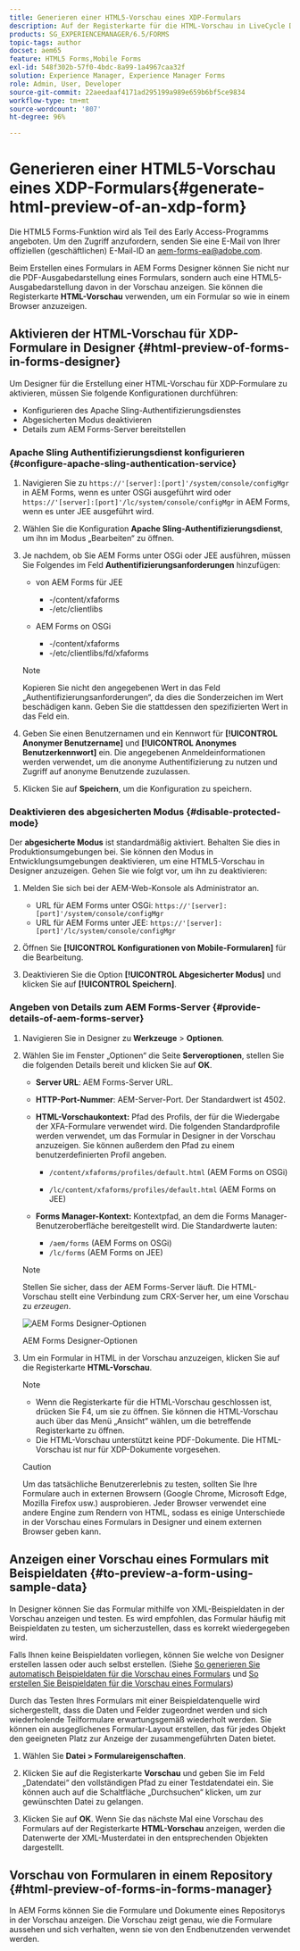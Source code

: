 ```yaml
---
title: Generieren einer HTML5-Vorschau eines XDP-Formulars
description: Auf der Registerkarte für die HTML-Vorschau in LiveCycle Designer können Sie das Formular so darstellen, wie es in einem Browser angezeigt würde.
products: SG_EXPERIENCEMANAGER/6.5/FORMS
topic-tags: author
docset: aem65
feature: HTML5 Forms,Mobile Forms
exl-id: 548f302b-57f0-4bdc-8a99-1a4967caa32f
solution: Experience Manager, Experience Manager Forms
role: Admin, User, Developer
source-git-commit: 22aeedaaf4171ad295199a989e659b6bf5ce9834
workflow-type: tm+mt
source-wordcount: '807'
ht-degree: 96%

---
```


# Generieren einer HTML5-Vorschau eines XDP-Formulars{#generate-html-preview-of-an-xdp-form}

<span class="preview"> Die HTML5 Forms-Funktion wird als Teil des Early Access-Programms angeboten. Um den Zugriff anzufordern, senden Sie eine E-Mail von Ihrer offiziellen (geschäftlichen) E-Mail-ID an aem-forms-ea@adobe.com.
</span>

Beim Erstellen eines Formulars in AEM Forms Designer können Sie nicht nur die PDF-Ausgabedarstellung eines Formulars, sondern auch eine HTML5-Ausgabedarstellung davon in der Vorschau anzeigen. Sie können die Registerkarte **HTML-Vorschau** verwenden, um ein Formular so wie in einem Browser anzuzeigen.

## Aktivieren der HTML-Vorschau für XDP-Formulare in Designer {#html-preview-of-forms-in-forms-designer}

Um Designer für die Erstellung einer HTML-Vorschau für XDP-Formulare zu aktivieren, müssen Sie folgende Konfigurationen durchführen:

* Konfigurieren des Apache Sling-Authentifizierungsdienstes 
* Abgesicherten Modus deaktivieren
* Details zum AEM Forms-Server bereitstellen

### Apache Sling Authentifizierungsdienst konfigurieren  {#configure-apache-sling-authentication-service}

1. Navigieren Sie zu `https://'[server]:[port]'/system/console/configMgr` in AEM Forms, wenn es unter OSGi ausgeführt wird oder
   `https://'[server]:[port]'/lc/system/console/configMgr` in AEM Forms, wenn es unter JEE ausgeführt wird.
1. Wählen Sie die Konfiguration **Apache Sling-Authentifizierungsdienst**, um ihn im Modus „Bearbeiten“ zu öffnen.

1. Je nachdem, ob Sie AEM Forms unter OSGi oder JEE ausführen, müssen Sie Folgendes im Feld **Authentifizierungsanforderungen** hinzufügen: 

   * von AEM Forms für JEE

      * -/content/xfaforms
      * -/etc/clientlibs

   * AEM Forms on OSGi

      * -/content/xfaforms
      * -/etc/clientlibs/fd/xfaforms

   >[!NOTE]
   >
   >Kopieren Sie nicht den angegebenen Wert in das Feld „Authentifizierungsanforderungen“, da dies die Sonderzeichen im Wert beschädigen kann. Geben Sie die stattdessen den spezifizierten Wert in das Feld ein.

1. Geben Sie einen Benutzernamen und ein Kennwort für **[!UICONTROL Anonymer Benutzername]** und **[!UICONTROL Anonymes Benutzerkennwort]** ein. Die angegebenen Anmeldeinformationen werden verwendet, um die anonyme Authentifizierung zu nutzen und Zugriff auf anonyme Benutzende zuzulassen.
1. Klicken Sie auf **Speichern**, um die Konfiguration zu speichern.

### Deaktivieren des abgesicherten Modus {#disable-protected-mode}

Der **abgesicherte Modus** ist standardmäßig aktiviert. Behalten Sie dies in Produktionsumgebungen bei. Sie können den Modus in Entwicklungsumgebungen deaktivieren, um eine HTML5-Vorschau in Designer anzuzeigen. Gehen Sie wie folgt vor, um ihn zu deaktivieren:

1. Melden Sie sich bei der AEM-Web-Konsole als Administrator an.

   * URL für AEM Forms unter OSGi: `https://'[server]:[port]'/system/console/configMgr`
   * URL für AEM Forms unter JEE: `https://'[server]:[port]'/lc/system/console/configMgr`

1. Öffnen Sie **[!UICONTROL Konfigurationen von Mobile-Formularen]** für die Bearbeitung.
1. Deaktivieren Sie die Option **[!UICONTROL Abgesicherter Modus]** und klicken Sie auf **[!UICONTROL Speichern]**. 

### Angeben von Details zum AEM Forms-Server {#provide-details-of-aem-forms-server}

1. Navigieren Sie in Designer zu **Werkzeuge** > **Optionen**.
1. Wählen Sie im Fenster „Optionen“ die Seite **Serveroptionen**, stellen Sie die folgenden Details bereit und klicken Sie auf **OK**.

   * **Server URL**: AEM Forms-Server URL.

   * **HTTP-Port-Nummer**: AEM-Server-Port. Der Standardwert ist 4502.
   * **HTML-Vorschaukontext:** Pfad des Profils, der für die Wiedergabe der XFA-Formulare verwendet wird. Die folgenden Standardprofile werden verwendet, um das Formular in Designer in der Vorschau anzuzeigen. Sie können außerdem den Pfad zu einem benutzerdefinierten Profil angeben.

      * `/content/xfaforms/profiles/default.html` (AEM Forms on OSGi)

      * `/lc/content/xfaforms/profiles/default.html` (AEM Forms on JEE)

   * **Forms Manager-Kontext:** Kontextpfad, an dem die Forms Manager-Benutzeroberfläche bereitgestellt wird. Die Standardwerte lauten:

      * `/aem/forms` (AEM Forms on OSGi)
      * `/lc/forms` (AEM Forms on JEE)

   >[!NOTE]
   >
   >Stellen Sie sicher, dass der AEM Forms-Server läuft. Die HTML-Vorschau stellt eine Verbindung zum CRX-Server her, um eine Vorschau zu *erzeugen*.

   ![AEM Forms Designer-Optionen &#x200B;](assets/server_options.png)

   AEM Forms Designer-Optionen

1. Um ein Formular in HTML in der Vorschau anzuzeigen, klicken Sie auf die Registerkarte **HTML-Vorschau**.

   >[!NOTE]
   >
   >
   >
   >
   >    * Wenn die Registerkarte für die HTML-Vorschau geschlossen ist, drücken Sie F4, um sie zu öffnen. Sie können die HTML-Vorschau auch über das Menü „Ansicht“ wählen, um die betreffende Registerkarte zu öffnen.
   >    * Die HTML-Vorschau unterstützt keine PDF-Dokumente. Die HTML-Vorschau ist nur für XDP-Dokumente vorgesehen.
   >
   >

   >[!CAUTION]
   >
   >Um das tatsächliche Benutzererlebnis zu testen, sollten Sie Ihre Formulare auch in externen Browsern (Google Chrome, Microsoft Edge, Mozilla Firefox usw.) ausprobieren. Jeder Browser verwendet eine andere Engine zum Rendern von HTML, sodass es einige Unterschiede in der Vorschau eines Formulars in Designer und einem externen Browser geben kann.

## Anzeigen einer Vorschau eines Formulars mit Beispieldaten {#to-preview-a-form-using-sample-data}

In Designer können Sie das Formular mithilfe von XML-Beispieldaten in der Vorschau anzeigen und testen. Es wird empfohlen, das Formular häufig mit Beispieldaten zu testen, um sicherzustellen, dass es korrekt wiedergegeben wird.

Falls Ihnen keine Beispieldaten vorliegen, können Sie welche von Designer erstellen lassen oder auch selbst erstellen. (Siehe [So generieren Sie automatisch Beispieldaten für die Vorschau eines Formulars](https://help.adobe.com/en_US/AEMForms/6.1/DesignerHelp/WS107c29ade9134a2c136ae6f212a1f379c94-8000.2.html#WS92d06802c76abadb-728f46ac129b395660c-7efe.2) und [So erstellen Sie Beispieldaten für die Vorschau eines Formulars](https://help.adobe.com/en_US/AEMForms/6.1/DesignerHelp/WS107c29ade9134a2c136ae6f212a1f379c94-8000.2.html#WS92d06802c76abadb-728f46ac129b395660c-7eff.2))

Durch das Testen Ihres Formulars mit einer Beispieldatenquelle wird sichergestellt, dass die Daten und Felder zugeordnet werden und sich wiederholende Teilformulare erwartungsgemäß wiederholt werden. Sie können ein ausgeglichenes Formular-Layout erstellen, das für jedes Objekt den geeigneten Platz zur Anzeige der zusammengeführten Daten bietet.

1. Wählen Sie **Datei > Formulareigenschaften**.

1. Klicken Sie auf die Registerkarte **Vorschau** und geben Sie im Feld „Datendatei“ den vollständigen Pfad zu einer Testdatendatei ein. Sie können auch auf die Schaltfläche „Durchsuchen“ klicken, um zur gewünschten Datei zu gelangen.

1. Klicken Sie auf **OK**. Wenn Sie das nächste Mal eine Vorschau des Formulars auf der Registerkarte **HTML-Vorschau** anzeigen, werden die Datenwerte der XML-Musterdatei in den entsprechenden Objekten dargestellt.

## Vorschau von Formularen in einem Repository {#html-preview-of-forms-in-forms-manager}

In AEM Forms können Sie die Formulare und Dokumente eines Repositorys in der Vorschau anzeigen. Die Vorschau zeigt genau, wie die Formulare aussehen und sich verhalten, wenn sie von den Endbenutzenden verwendet werden.
